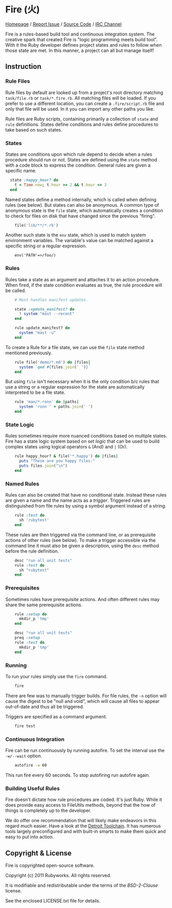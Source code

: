 # Fire (火)

[Homepage](http://rubyworks.github.com/fire) /
[Report Issue](http://github.com/rubyworks/fire/issues) /
[Source Code](http://github.com/rubyworks/fire) /
[IRC Channel](http://chat.us.freenode.net/rubyworks)


Fire is a rules-based build tool and continuous integration system.
The creative spark that created Fire is "logic programming meets build tool".
With it the Ruby developer defines project states and rules to follow
when those state are met. In this manner, a project can all but manage
itself!


## Instruction

### Rule Files

Rule files by default are looked up from a project's root directory
matching `task/file.rb` or `task/*.fire.rb`. All matching files will
be loaded. If you prefer to use a different location, you can create
a `.fire/script.rb` file and only that file will be used. In it you
can import any other paths you like.

Rule files are Ruby scripts, containing primarily a collection of
`state` and `rule` definitions. States define conditions and
rules define procedures to take based on such states.

### States

States are  conditions upon which rule depend to decide when a
rules procedure should run or not. States are defined using the
`state` method with a code block to express the condition. General
rules are given a specific name.

```ruby
  state :happy_hour? do
    t = Time.now; t.hour >= 2 && t.hour <= 3
  end
```

Named states define a method internally, which is called when
defining rules (see below). But states can also be anonymous.
A common type of anonymous state is the `file` state, which
automatically creates a condition to check for files on disk
that have changed since the previous "firing".

```ruby
    file('lib/**/*.rb')
```

Another such state is the `env` state, which is used to match
system environment variables. The variable's value can be matched
against a specific string or a regular expression.

```
    env('PATH'=>/foo/)
```

### Rules

Rules take a state as an argument and attaches it to an action
procedure. When fired, if the state condition evaluates as true,
the rule procedure will be called.

```ruby
    # Mast handles manifest updates.

    state :update_manifest? do
      ! system "mast --recent"
    end

    rule update_manifest? do
      system "mast -u"
    end
```

To create a Rule for a file state, we can use the `file` state
method mentioned previously.

```ruby
    rule file('demo/*.md') do |files|
      system `qed #{files.join(' ')}`
    end
```

But using `file` isn't necessary when it is the only condition b/c
rules that use a string or a regular expression for the state are
automatically interpreted to be a file state.

```ruby
    rule 'man/*.ronn' do |paths|
      system 'ronn ' + paths.join(' ')
    end
```

### State Logic

Rules sometimes require more nuanced conditions based on multiple states. 
Fire has a state logic system based on *set logic* that can be used
to build complex states using logical operators `&` (And) and `|` (Or).

```ruby
    rule happy_hour? & file('*.happy') do |files|
      puts "These are you happy files:"
      puts files.join("\n")
    end
```

### Named Rules

Rules can also be created that have no conditional state. Instead
these rules are given a name and the name acts as a *trigger*.
Triggered rules are distinguished from file rules by using a symbol
argument instead of a string.

```ruby
    rule :test do
      sh 'rubytest'
    end
```

These rules are then triggered via the command line, or as prerequisite
actions of other rules (see below). To make a trigger accessible via
the command line it must also be given a description, using the `desc`
method before the rule definition.

```ruby
    desc "run all unit tests"
    rule :test do
      sh "rubytest"
    end
```

### Prerequisites

Sometimes rules have prerequisite actions. And often different rules may
share the same prerequisite actions.

```ruby
    rule :setup do
      mkdir_p 'tmp'
    end

    desc "run all unit tests"
    preq :setup
    rule :test do
      mkdir_p 'tmp'
    end
```

### Running

To run your rules simply use the `fire` command.

```sh
    fire
```

There are few was to manually trigger builds. For file rules, 
the `-n` option will cause the digest to be "null and void",
which will cause all files to appear out-of-date and thus all
be triggered.

Triggers are specified as a command argument.

```sh
    fire test
```


### Continuous Integration

Fire can be run continuously by running autofire. To set the 
interval use the `-w/--wait` option.

```sh
    autofire -w 60
```

This run fire every 60 seconds. To stop autofiring run autofire
again.


### Building Useful Rules

Fire doesn't dictate how rule procedures are coded. It's just Ruby. While it
does provide easy access to FileUtils methods, beyond that the how of things
is completely up to the developer.

We do offer one recommendation that will likely make endeavors in this regard
much easier. Have a look at the [Detroit Toolchain](http://rubyworks.github.com/detroit).
It has numerous tools largely preconfigured and with built-in smarts to make
them quick and easy to put into action.


## Copyright & License

Fire is copyrighted open-source software.

  Copyright (c) 2011 Rubyworks. All rights reserved.

It is modifiable and redistributable under the terms of the *BSD-2-Clause* license.

See the enclosed LICENSE.txt file for details.

